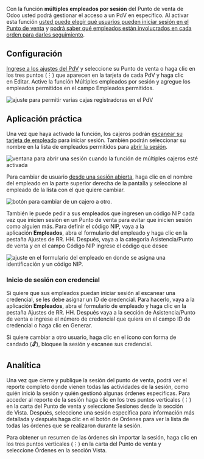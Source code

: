 Con la función **múltiples empleados por sesión** del Punto de venta de Odoo usted podrá gestionar el acceso a un PdV en específico. Al activar esta función [usted puede elegir qué usuarios pueden iniciar sesión en el Punto de venta](https://www.odoo.com/documentation/17.0/es/applications/sales/point_of_sale/employee_login.html#employee-login-use) y [podrá saber qué empleados están involucrados en cada orden para darles seguimiento](https://www.odoo.com/documentation/17.0/es/applications/sales/point_of_sale/employee_login.html#employee-login-analytics).

## Configuración[](https://www.odoo.com/documentation/17.0/es/applications/sales/point_of_sale/employee_login.html#configuration "Enlazar permanentemente con este título")

[Ingrese a los ajustes del PdV](https://www.odoo.com/documentation/17.0/es/applications/sales/point_of_sale/configuration.html#configuration-settings) y seleccione su Punto de venta o haga clic en los tres puntos (⋮) que aparecen en la tarjeta de cada PdV y haga clic en Editar. Active la función Múltiples empleados por sesión y agregue los empleados permitidos en el campo Empleados permitidos.

![ajuste para permitir varias cajas registradoras en el PdV](https://www.odoo.com/documentation/17.0/es/_images/setting.png)

## Aplicación práctica[](https://www.odoo.com/documentation/17.0/es/applications/sales/point_of_sale/employee_login.html#practical-application "Enlazar permanentemente con este título")

Una vez que haya activado la función, los cajeros podrán [escanear su tarjeta de empleado](https://www.odoo.com/documentation/17.0/es/applications/sales/point_of_sale/employee_login.html#employee-login-badge) para iniciar sesión. También podrán seleccionar su nombre en la lista de empleados permitidos para [abrir la sesión](https://www.odoo.com/documentation/17.0/es/applications/sales/point_of_sale.html#pos-session-start).

![ventana para abrir una sesión cuando la función de múltiples cajeros esté activada](https://www.odoo.com/documentation/17.0/es/_images/open-session.png)

Para cambiar de usuario [desde una sesión abierta](https://www.odoo.com/documentation/17.0/es/applications/sales/point_of_sale.html#pos-session-start), haga clic en el nombre del empleado en la parte superior derecha de la pantalla y seleccione al empleado de la lista con el que quiere cambiar.

![botón para cambiar de un cajero a otro.](https://www.odoo.com/documentation/17.0/es/_images/switch-user.png)

También le puede pedir a sus empleados que ingresen un código NIP cada vez que inicien sesión en un Punto de venta para evitar que inicien sesión como alguien más. Para definir el código NIP, vaya a la aplicación **Empleados**, abra el formulario del empleado y haga clic en la pestaña Ajustes de RR. HH. Después, vaya a la categoría Asistencia/Punto de venta y en el campo Código NIP ingrese el código que desee

![ajuste en el formulario del empleado en donde se asigna una identificación y un código NIP.](https://www.odoo.com/documentation/17.0/es/_images/pin-and-badgeid.png)

### Inicio de sesión con credencial[](https://www.odoo.com/documentation/17.0/es/applications/sales/point_of_sale/employee_login.html#log-in-using-badges "Enlazar permanentemente con este título")

Si quiere que sus empleados puedan iniciar sesión al escanear una credencial, se les debe asignar un ID de credencial. Para hacerlo, vaya a la aplicación **Empleados**, abra el formulario de empleado y haga clic en la pestaña Ajustes de RR. HH. Después vaya a la sección de Asistencia/Punto de venta e ingrese el número de credencial que quiera en el campo ID de credencial o haga clic en Generar.

Si quiere cambiar a otro usuario, haga clic en el icono con forma de candado (🔓), bloquee la sesión y escanee sus credencial.

## Analítica[](https://www.odoo.com/documentation/17.0/es/applications/sales/point_of_sale/employee_login.html#analytics "Enlazar permanentemente con este título")

Una vez que cierre y publique la sesión del punto de venta, podrá ver el reporte completo donde vienen todas las actividades de la sesión, como quién inició la sesión y quién gestionó algunas órdenes específicas. Para acceder al reporte de la sesión haga clic en los tres puntos verticales (⋮) en la carta del Punto de venta y seleccione Sesiones desde la sección de Vista. Después, seleccione una sesión específica para información más detallada y después haga clic en el botón de Órdenes para ver la lista de todas las órdenes que se realizaron durante la sesión.

Para obtener un resumen de las órdenes sin importar la sesión, haga clic en los tres puntos verticales (⋮) en la carta del Punto de venta y seleccione Órdenes en la sección Vista.
